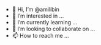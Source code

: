 - 👋 Hi, I’m @amilibin
- 👀 I’m interested in ...
- 🌱 I’m currently learning ...
- 💞️ I’m looking to collaborate on ...
- 📫 How to reach me ...

<!---
amilibin/amilibin is a ✨ special ✨ repository because its `README.md` (this file) appears on your GitHub profile.
You can click the Preview link to take a look at your changes.
--->
